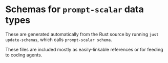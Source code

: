 # Schemas for `prompt-scalar` data types

These are generated automatically from the Rust source by running `just update-schemas`, which calls `prompt-scalar schema`.

These files are included mostly as easily-linkable references or for feeding to coding agents.
